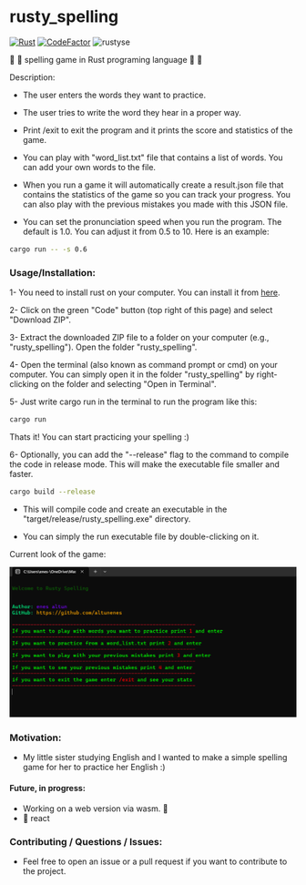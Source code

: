 # rusty_spelling

[![Rust](https://github.com/altunenes/rusty_spelling/actions/workflows/rust.yml/badge.svg)](https://github.com/altunenes/rusty_spelling/actions/workflows/rust.yml)
[![CodeFactor](https://www.codefactor.io/repository/github/altunenes/rusty_spelling/badge)](https://www.codefactor.io/repository/github/altunenes/rusty_spelling)
![rustyse](https://user-images.githubusercontent.com/54986652/227798426-65315fd5-ad30-4f41-b384-5333dcc84d49.png)

:crab: :crab: spelling game in Rust programing language :crab: :crab:

Description:
- The user enters the words they want to practice.

- The user tries to write the word they hear in a proper way.
- Print /exit to exit the program and it prints the score and statistics of the game.
- You can play with "word_list.txt" file that contains a list of words. You can add your own words to the file.
- When you run a game it will automatically create a result.json file that contains the statistics of the game so you can track your progress. You can also play with the previous mistakes you made with this JSON file.
- You can set the pronunciation speed when you run the program. The default is 1.0. You can adjust it from 0.5 to 10. Here is an example:

```bash
cargo run -- -s 0.6
```

### Usage/Installation:
1-   You need to install rust on your computer. You can install it from [here](https://www.rust-lang.org/tools/install).

2- Click on the green "Code" button (top right of this page) and select "Download ZIP".

3- Extract the downloaded ZIP file to a folder on your computer (e.g., "rusty_spelling").
   Open the folder "rusty_spelling".

4- Open the terminal (also known as command prompt or cmd) on your computer. You can simply open it in the folder "rusty_spelling" by right-clicking on the folder and selecting "Open in Terminal".


5- Just write cargo run in the terminal to run the program like this:

```bash
cargo run
```

Thats it! You can start practicing your spelling :)

  
6- Optionally, you can add the "--release" flag to the command to compile the code in release mode. This will make the executable file smaller and faster.

```bash
cargo build --release
```

- This will compile code and create an executable in the "target/release/rusty_spelling.exe" directory.


- You can simply the run executable file by double-clicking on it. 


Current look of the game:

  ![8x8](./static/rusty_spelling.png)



### Motivation:
- My little sister studying English and I wanted to make a simple spelling game for her to practice her English :)

#### Future, in progress:

- Working on a web version via wasm. :crab:
- :no_entry_sign: react  

### Contributing / Questions / Issues:
- Feel free to open an issue or a pull request if you want to contribute to the project.
